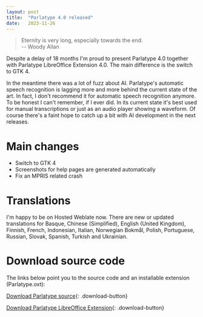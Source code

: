 ```yaml
---
layout: post
title:  "Parlatype 4.0 released"
date:   2023-11-26
---
```


> Eternity is very long, especially towards the end.  
> -- Woody Allan

Despite a delay of 18 months I'm proud to present Parlatype 4.0 together with Parlatype LibreOffice Extension 4.0. The main difference is the switch to GTK 4.

In the meantime there was a lot of fuzz about AI. Parlatype's automatic speech recognition is lagging more and more behind the current state of the art. In fact, I don't recommend it for automatic speech recognition anymore. To be honest I can't remember, if I ever did. In its current state it's best used for manual transcriptions or just as an audio player showing a waveform. Of course there's a faint hope to catch up a bit with AI development in the next releases.

# Main changes

* Switch to GTK 4
* Screenshots for help pages are generated automatically
* Fix an MPRIS related crash

# Translations

I'm happy to be on Hosted Weblate now. There are new or updated translations for Basque, Chinese (Simplified), English (United Kingdom), Finnish, French, Indonesian, Italian, Norwegian Bokmål, Polish,  Portuguese, Russian, Slovak, Spanish, Turkish and Ukrainian.

# Download source code

The links below point you to the source code and an installable extension (Parlatype.oxt):

[Download Parlatype source](https://github.com/gkarsay/parlatype/releases/tag/v4.0){: .download-button}

[Download Parlatype LibreOffice Extension](https://github.com/gkarsay/parlatype-libreoffice-extension/releases/tag/v4.0){: .download-button}
